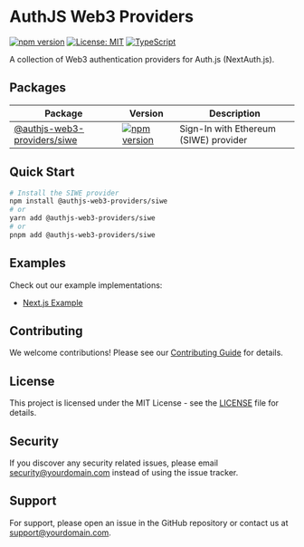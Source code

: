 # AuthJS Web3 Providers

[![npm version](https://badge.fury.io/js/authjs-web3-providers.svg)](https://badge.fury.io/js/authjs-web3-providers)
[![License: MIT](https://img.shields.io/badge/License-MIT-yellow.svg)](https://opensource.org/licenses/MIT)
[![TypeScript](https://img.shields.io/badge/%3C%2F%3E-TypeScript-%230074c1.svg)](http://www.typescriptlang.org/)

A collection of Web3 authentication providers for Auth.js (NextAuth.js).

## Packages

| Package | Version | Description |
|---------|---------|-------------|
| [@authjs-web3-providers/siwe](./packages/authjs-web3-providers-siwe) | [![npm version](https://badge.fury.io/js/@authjs-web3-providers%2Fsiwe.svg)](https://badge.fury.io/js/@authjs-web3-providers%2Fsiwe) | Sign-In with Ethereum (SIWE) provider |

## Quick Start

```bash
# Install the SIWE provider
npm install @authjs-web3-providers/siwe
# or
yarn add @authjs-web3-providers/siwe
# or
pnpm add @authjs-web3-providers/siwe
```

## Examples

Check out our example implementations:
- [Next.js Example](./examples/authjs-web3-example-nextjs)

## Contributing

We welcome contributions! Please see our [Contributing Guide](./CONTRIBUTING.md) for details.

## License

This project is licensed under the MIT License - see the [LICENSE](./LICENSE) file for details.

## Security

If you discover any security related issues, please email security@yourdomain.com instead of using the issue tracker.

## Support

For support, please open an issue in the GitHub repository or contact us at support@yourdomain.com. 